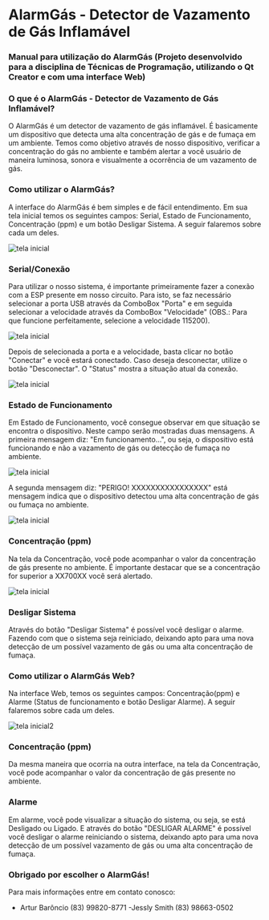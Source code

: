 # AlarmGás - Detector de Vazamento de Gás Inflamável
### Manual para utilização do AlarmGás (Projeto desenvolvido para a disciplina de Técnicas de Programação, utilizando o Qt Creator e com uma interface Web)

### O que é o AlarmGás - Detector de Vazamento de Gás Inflamável?

O AlarmGás é um detector de vazamento de gás inflamável. É basicamente um dispositivo que detecta uma alta concentração de gás e de fumaça em um ambiente. Temos como objetivo através de nosso dispositivo, verificar a concentração do gás no ambiente e também alertar a você usuário de maneira luminosa, sonora e visualmente a ocorrência de um vazamento de gás.

### Como utilizar o AlarmGás?

A interface do AlarmGás é bem simples e de fácil entendimento. Em sua tela inicial temos os seguintes campos: Serial, Estado de Funcionamento, Concentração (ppm) e um botão Desligar Sistema. A seguir falaremos sobre cada um deles.

![tela inicial](imagens/qt.png)

### Serial/Conexão

Para utilizar o nosso sistema, é importante primeiramente fazer a conexão com a ESP presente em nosso circuito. Para isto, se faz necessário selecionar a porta USB através da ComboBox "Porta" e em seguida selecionar a velocidade através da ComboBox "Velocidade" (OBS.: Para que funcione perfeitamente, selecione a velocidade 115200).

![tela inicial](imagens/qt.png)

Depois de selecionada a porta e a velocidade, basta clicar no botão "Conectar" e você estará conectado. Caso deseja desconectar, utilize o botão "Desconectar". O "Status" mostra a situação atual da conexão.

![tela inicial](imagens/qt.png)

### Estado de Funcionamento

Em Estado de Funcionamento, você consegue observar em que situação se encontra o dispositivo. Neste campo serão mostradas duas mensagens. A primeira mensagem diz: "Em funcionamento...", ou seja, o dispositivo está funcionando e não a vazamento de gás ou detecção de fumaça no ambiente.

![tela inicial](imagens/qt.png)

A segunda mensagem diz: "PERIGO! XXXXXXXXXXXXXXXX" está mensagem indica que o dispositivo detectou uma alta concentração de gás ou fumaça no ambiente.

![tela inicial](imagens/qt.png)

### Concentração (ppm)

Na tela da Concentração, você pode acompanhar o valor da concentração de gás presente no ambiente. É importante destacar que se a concentração for superior a XX700XX você será alertado.

![tela inicial](imagens/qt.png)

### Desligar Sistema

Através do botão "Desligar Sistema" é possível você desligar o alarme. Fazendo com que o sistema seja reiniciado, deixando apto para uma nova detecção de um possível vazamento de gás ou uma alta concentração de fumaça.

### Como utilizar o AlarmGás Web?

Na interface Web, temos os seguintes campos: Concentração(ppm) e Alarme (Status de funcionamento e botão Desligar Alarme). A seguir falaremos sobre cada um deles.

![tela inicial2](imagens/web.PNG)

### Concentração (ppm)

Da mesma maneira que ocorria na outra interface, na tela da Concentração, você pode acompanhar o valor da concentração de gás presente no ambiente.

### Alarme

Em alarme, você pode visualizar a situação do sistema, ou seja, se está Desligado ou Ligado. E através do botão "DESLIGAR ALARME" é possível você desligar o alarme reiniciando o sistema, deixando apto para uma nova detecção de um possível vazamento de gás ou uma alta concentração de fumaça.

### Obrigado por escolher o AlarmGás! 

Para mais informações entre em contato conosco:
- Artur Barôncio (83) 99820-8771
-Jessly Smith (83) 98663-0502
